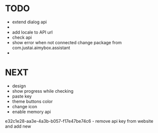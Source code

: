 # TODO
- extend dialog api
- 
- add locale to API url
- check api 
- show error when not connected
  change package from com.justai.aimybox.assistant
-
# NEXT
- design 
- show progress while checking
- paste key
- theme buttons color
- change icon
- enable memory api

e32c1e28-aa3e-4a3b-b057-f17e47be74c6 - remove api key from website and add new